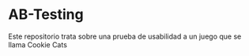 # AB-Testing
Este repositorio trata sobre una prueba de usabilidad a un juego que se llama Cookie Cats
